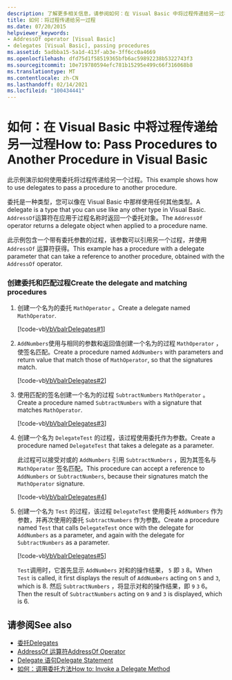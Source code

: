 ```yaml
---
description: 了解更多相关信息，请参阅如何：在 Visual Basic 中将过程传递给另一过程
title: 如何：将过程传递给另一过程
ms.date: 07/20/2015
helpviewer_keywords:
- AddressOf operator [Visual Basic]
- delegates [Visual Basic], passing procedures
ms.assetid: 5adbba15-5a1d-413f-ab3e-3ff6cc0a4669
ms.openlocfilehash: dfd75d1f58519365bfb6ac59892238b5322743f3
ms.sourcegitcommit: 10e719780594efc781b15295e499c66f316068b8
ms.translationtype: MT
ms.contentlocale: zh-CN
ms.lasthandoff: 02/14/2021
ms.locfileid: "100434441"
---
```

# <a name="how-to-pass-procedures-to-another-procedure-in-visual-basic"></a><span data-ttu-id="0a6f2-103">如何：在 Visual Basic 中将过程传递给另一过程</span><span class="sxs-lookup"><span data-stu-id="0a6f2-103">How to: Pass Procedures to Another Procedure in Visual Basic</span></span>

<span data-ttu-id="0a6f2-104">此示例演示如何使用委托将过程传递给另一个过程。</span><span class="sxs-lookup"><span data-stu-id="0a6f2-104">This example shows how to use delegates to pass a procedure to another procedure.</span></span>  
  
 <span data-ttu-id="0a6f2-105">委托是一种类型，您可以像在 Visual Basic 中那样使用任何其他类型。</span><span class="sxs-lookup"><span data-stu-id="0a6f2-105">A delegate is a type that you can use like any other type in Visual Basic.</span></span> <span data-ttu-id="0a6f2-106">`AddressOf`运算符在应用于过程名称时返回一个委托对象。</span><span class="sxs-lookup"><span data-stu-id="0a6f2-106">The `AddressOf` operator returns a delegate object when applied to a procedure name.</span></span>  
  
 <span data-ttu-id="0a6f2-107">此示例包含一个带有委托参数的过程，该参数可以引用另一个过程，并使用 `AddressOf` 运算符获得。</span><span class="sxs-lookup"><span data-stu-id="0a6f2-107">This example has a procedure with a delegate parameter that can take a reference to another procedure, obtained with the `AddressOf` operator.</span></span>  
  
### <a name="create-the-delegate-and-matching-procedures"></a><span data-ttu-id="0a6f2-108">创建委托和匹配过程</span><span class="sxs-lookup"><span data-stu-id="0a6f2-108">Create the delegate and matching procedures</span></span>  
  
1. <span data-ttu-id="0a6f2-109">创建一个名为的委托 `MathOperator` 。</span><span class="sxs-lookup"><span data-stu-id="0a6f2-109">Create a delegate named `MathOperator`.</span></span>  
  
     [!code-vb[VbVbalrDelegates#1](~/samples/snippets/visualbasic/VS_Snippets_VBCSharp/VbVbalrDelegates/VB/Class1.vb#1)]  
  
2. <span data-ttu-id="0a6f2-110">`AddNumbers`使用与相同的参数和返回值创建一个名为的过程 `MathOperator` ，使签名匹配。</span><span class="sxs-lookup"><span data-stu-id="0a6f2-110">Create a procedure named `AddNumbers` with parameters and return value that match those of `MathOperator`, so that the signatures match.</span></span>  
  
     [!code-vb[VbVbalrDelegates#2](~/samples/snippets/visualbasic/VS_Snippets_VBCSharp/VbVbalrDelegates/VB/Class1.vb#2)]  
  
3. <span data-ttu-id="0a6f2-111">使用匹配的签名创建一个名为的过程 `SubtractNumbers` `MathOperator` 。</span><span class="sxs-lookup"><span data-stu-id="0a6f2-111">Create a procedure named `SubtractNumbers` with a signature that matches `MathOperator`.</span></span>  
  
     [!code-vb[VbVbalrDelegates#3](~/samples/snippets/visualbasic/VS_Snippets_VBCSharp/VbVbalrDelegates/VB/Class1.vb#3)]  
  
4. <span data-ttu-id="0a6f2-112">创建一个名为 `DelegateTest` 的过程，该过程使用委托作为参数。</span><span class="sxs-lookup"><span data-stu-id="0a6f2-112">Create a procedure named `DelegateTest` that takes a delegate as a parameter.</span></span>  
  
     <span data-ttu-id="0a6f2-113">此过程可以接受对或的 `AddNumbers` 引用 `SubtractNumbers` ，因为其签名与 `MathOperator` 签名匹配。</span><span class="sxs-lookup"><span data-stu-id="0a6f2-113">This procedure can accept a reference to `AddNumbers` or `SubtractNumbers`, because their signatures match the `MathOperator` signature.</span></span>  
  
     [!code-vb[VbVbalrDelegates#4](~/samples/snippets/visualbasic/VS_Snippets_VBCSharp/VbVbalrDelegates/VB/Class1.vb#4)]  
  
5. <span data-ttu-id="0a6f2-114">创建一个名为 `Test` 的过程，该过程 `DelegateTest` 使用委托 `AddNumbers` 作为参数，并再次使用的委托 `SubtractNumbers` 作为参数。</span><span class="sxs-lookup"><span data-stu-id="0a6f2-114">Create a procedure named `Test` that calls `DelegateTest` once with the delegate for `AddNumbers` as a parameter, and again with the delegate for `SubtractNumbers` as a parameter.</span></span>  
  
     [!code-vb[VbVbalrDelegates#5](~/samples/snippets/visualbasic/VS_Snippets_VBCSharp/VbVbalrDelegates/VB/Class1.vb#5)]  
  
     <span data-ttu-id="0a6f2-115">`Test`调用时，它首先显示 `AddNumbers` 对和的操作结果， `5` 即 `3` 8。</span><span class="sxs-lookup"><span data-stu-id="0a6f2-115">When `Test` is called, it first displays the result of `AddNumbers` acting on `5` and `3`, which is 8.</span></span> <span data-ttu-id="0a6f2-116">然后 `SubtractNumbers` ，将显示对和的操作结果，即 `9` `3` 6。</span><span class="sxs-lookup"><span data-stu-id="0a6f2-116">Then the result of `SubtractNumbers` acting on `9` and `3` is displayed, which is 6.</span></span>  
  
## <a name="see-also"></a><span data-ttu-id="0a6f2-117">请参阅</span><span class="sxs-lookup"><span data-stu-id="0a6f2-117">See also</span></span>

- [<span data-ttu-id="0a6f2-118">委托</span><span class="sxs-lookup"><span data-stu-id="0a6f2-118">Delegates</span></span>](index.md)
- [<span data-ttu-id="0a6f2-119">AddressOf 运算符</span><span class="sxs-lookup"><span data-stu-id="0a6f2-119">AddressOf Operator</span></span>](../../../language-reference/operators/addressof-operator.md)
- [<span data-ttu-id="0a6f2-120">Delegate 语句</span><span class="sxs-lookup"><span data-stu-id="0a6f2-120">Delegate Statement</span></span>](../../../language-reference/statements/delegate-statement.md)
- [<span data-ttu-id="0a6f2-121">如何：调用委托方法</span><span class="sxs-lookup"><span data-stu-id="0a6f2-121">How to: Invoke a Delegate Method</span></span>](how-to-invoke-a-delegate-method.md)
